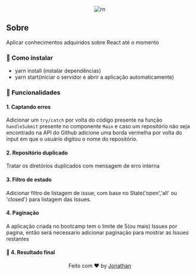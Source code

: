 <p align="center">
<img alt="rn" src="https://rocketseat.com.br/static/images/update/curso-reactjs.svg" width="120px"/>
</p>

## Sobre

Aplicar conhecimentos adquiridos sobre React até o momento

### :rocket: Como instalar
- yarn install (instalar dependências)
- yarn start(iniciar o servidor e abrir a aplicação automaticamente)

### :rocket: Funcionalidades

#### 1. Captando erros

Adicionar um `try/catch` por volta do código presente na função `handleSubmit` presente no componente `Main` e caso um repositório não seja encontrado na API do Github adicione uma borda vermelha por volta do input em que o usuário digitou o nome do repositório.

#### 2. Repositório duplicado

Tratar os diretórios duplicados com mensagem de erro interna

#### 3. Filtro de estado

Adicionar filtro de listagem de issue, com base no State('open','all' ou 'closed') para listagem das Issues.

#### 4. Paginação

A aplicação criada no bootcamp tem o limite de 5(ou mais) Issues por pagina, então será necessario adicionar paginação para mostrar as Issues restantes

#### :rocket: 4. Resultado final

<p align="center>
<img alt="gif" src="src/assets/repository.gif"/>
</p>

</hr>

<p align="center">
Feito com ♥ by <a href="https://www.linkedin.com/in/jonathan-barros-franco">Jonathan</a>
</p>

